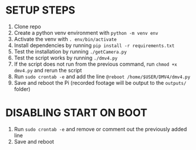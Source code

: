 # SETUP STEPS

1. Clone repo
2. Create a python venv environment with `python -m venv env`
3. Activate the venv with `. env/bin/activate`
4. Install dependencies by running `pip install -r requirements.txt`
5. Test the installation by running `./getCamera.py`
6. Test the script works by running `./dmv4.py`
7. If the script does not run from the previous command, run `chmod +x dmv4.py` and rerun the script
8. Run `sudo crontab -e` and add the line `@reboot /home/$USER/DMV4/dmv4.py`
9. Save and reboot the Pi (recorded footage will be output to the `outputs/` folder)

# DISABLING START ON BOOT

1. Run `sudo crontab -e` and remove or comment out the previously added line
2. Save and reboot
